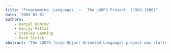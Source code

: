 ```yaml
---
title: "Programming _Languages_ -- _The LOOPS Project_ (1982-1986)"
date: '2003-01-01'
authors: 
    - Daniel Bobrow
    - Sanjay Mittal
    - Stanley Lanning
    - Mark Stefik
abstract: "The LOOPS (Lisp Object-Oriented Language) project was started to support development of expert systems project at PARC. We wanted a language that had many of the features of frame languages, such as objects, annotated values, inheritance, and attached procedures. We drew heavily on Smalltalk-80, which was being developed next door."
---
```


